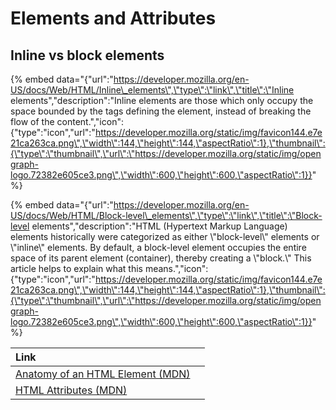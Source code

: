 # Elements and Attributes

## Inline vs block elements

{% embed data="{\"url\":\"https://developer.mozilla.org/en-US/docs/Web/HTML/Inline\_elements\",\"type\":\"link\",\"title\":\"Inline elements\",\"description\":\"Inline elements are those which only occupy the space bounded by the tags defining the element, instead of breaking the flow of the content.\",\"icon\":{\"type\":\"icon\",\"url\":\"https://developer.mozilla.org/static/img/favicon144.e7e21ca263ca.png\",\"width\":144,\"height\":144,\"aspectRatio\":1},\"thumbnail\":{\"type\":\"thumbnail\",\"url\":\"https://developer.mozilla.org/static/img/opengraph-logo.72382e605ce3.png\",\"width\":600,\"height\":600,\"aspectRatio\":1}}" %}

{% embed data="{\"url\":\"https://developer.mozilla.org/en-US/docs/Web/HTML/Block-level\_elements\",\"type\":\"link\",\"title\":\"Block-level elements\",\"description\":\"HTML \(Hypertext Markup Language\) elements historically were categorized as either \\\"block-level\\\" elements or \\\"inline\\\" elements. By default, a block-level element occupies the entire space of its parent element \(container\), thereby creating a \\\"block.\\\" This article helps to explain what this means.\",\"icon\":{\"type\":\"icon\",\"url\":\"https://developer.mozilla.org/static/img/favicon144.e7e21ca263ca.png\",\"width\":144,\"height\":144,\"aspectRatio\":1},\"thumbnail\":{\"type\":\"thumbnail\",\"url\":\"https://developer.mozilla.org/static/img/opengraph-logo.72382e605ce3.png\",\"width\":600,\"height\":600,\"aspectRatio\":1}}" %}

| Link |  |
| :--- | :--- |
| [Anatomy of an HTML Element \(MDN\)](https://developer.mozilla.org/en-US/docs/Learn/HTML/Introduction_to_HTML/Getting_started#Anatomy_of_an_HTML_element) |  |
| [HTML Attributes \(MDN\)](https://developer.mozilla.org/en-US/docs/Learn/HTML/Introduction_to_HTML/Getting_started#Attributes) |  |



